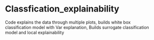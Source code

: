 # Classfication_explainability
Code explains the data through multiple plots, builds white box classification model with Var explanation, Builds surrogate classification model and local explainability 
